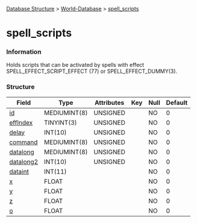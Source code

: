 [Database Structure](Database-Structure) > [World-Database](World-Database) > [spell_scripts](spell_scripts)

# spell\_scripts

### Information

Holds scripts that can be activated by spells with effect SPELL\_EFFECT\_SCRIPT\_EFFECT (77) or SPELL\_EFFECT\_DUMMY(3).

### Structure

| Field                            | Type         | Attributes   | Key | Null | Default |
|----------------------------------|--------------|--------------|-----|------|---------|
| [id](scripts#id)                 | MEDIUMINT(8) | UNSIGNED     |     | NO   | 0       |
| [effIndex](scripts#effindex)     | TINYINT(3)   | UNSIGNED     |     | NO   | 0       |
| [delay](scripts#delay)           | INT(10)      | UNSIGNED     |     | NO   | 0       |
| [command](scripts#command)       | MEDIUMINT(8) | UNSIGNED     |     | NO   | 0       |
| [datalong](scripts#otherfields)  | MEDIUMINT(8) | UNSIGNED     |     | NO   | 0       |
| [datalong2](scripts#otherfields) | INT(10)      | UNSIGNED     |     | NO   | 0       |
| [dataint](scripts#otherfields)   | INT(11)      |              |     | NO   | 0       |
| [x](scripts#otherfields)         | FLOAT        |              |     | NO   | 0       |
| [y](scripts#otherfields)         | FLOAT        |              |     | NO   | 0       |
| [z](scripts#otherfields)         | FLOAT        |              |     | NO   | 0       |
| [o](scripts#otherfields)         | FLOAT        |              |     | NO   | 0       |

